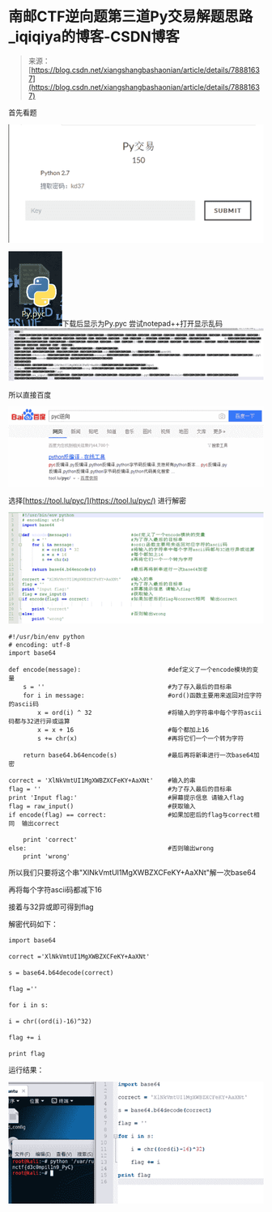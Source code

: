 <!--yml
category: 未分类
date: 2022-04-26 14:47:02
-->

# 南邮CTF逆向题第三道Py交易解题思路_iqiqiya的博客-CSDN博客

> 来源：[https://blog.csdn.net/xiangshangbashaonian/article/details/78881637](https://blog.csdn.net/xiangshangbashaonian/article/details/78881637)

首先看题

![](img/6444081b6cfc3bdaa1e5218248be326d.png)

![](img/ee108ddef6eef5f239eec1b81442a116.png)下载后显示为Py.pyc 尝试notepad++打开显示乱码![](img/7e6d543048671d1a8635c2f0ad8c84a1.png)

所以直接百度

![](img/b5edee3dde590c3923830d3ddc6bbfa8.png)

选择[https://tool.lu/pyc/](https://tool.lu/pyc/) 进行解密

![](img/81229a74176c799819ed9fc3a6c19f32.png)

```
#!/usr/bin/env python
# encoding: utf-8
import base64

def encode(message):                        #def定义了一个encode模块的变量
    s = ''                                  #为了存入最后的目标串
    for i in message:                       #ord()函数主要用来返回对应字符的ascii码
        x = ord(i) ^ 32                     #将输入的字符串中每个字符ascii码都与32进行异或运算
        x = x + 16                          #每个都加上16
        s += chr(x)                         #再将它们一个一个转为字符

    return base64.b64encode(s)              #最后再将新串进行一次base64加密

correct = 'XlNkVmtUI1MgXWBZXCFeKY+AaXNt'    #输入的串
flag = ''                                   #为了存入最后的目标串
print 'Input flag:'                         #屏幕提示信息 请输入flag
flag = raw_input()                          #获取输入
if encode(flag) == correct:                 #如果加密后的flag与correct相同  输出correct

    print 'correct' 
else:                                       #否则输出wrong
    print 'wrong' 
```

所以我们只要将这个串"XlNkVmtUI1MgXWBZXCFeKY+AaXNt"解一次base64

再将每个字符ascii码都减下16

接着与32异或即可得到flag

解密代码如下：

```
import base64

correct ='XlNkVmtUI1MgXWBZXCFeKY+AaXNt'

s = base64.b64decode(correct)

flag =''

for i in s:

i = chr((ord(i)-16)^32)

flag += i

print flag
```

运行结果：

![](img/4fe37b29d665709d3d1996d69c8d4a2e.png)